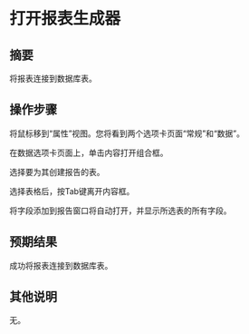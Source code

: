 # 打开报表生成器

## 摘要

将报表连接到数据库表。

## 操作步骤

将鼠标移到“属性”视图。您将看到两个选项卡页面“常规”和“数据”。


在数据选项卡页面上，单击内容打开组合框。


选择要为其创建报告的表。


选择表格后，按Tab键离开内容框。


将字段添加到报告窗口将自动打开，并显示所选表的所有字段。

## 预期结果

成功将报表连接到数据库表。

## 其他说明

无。
